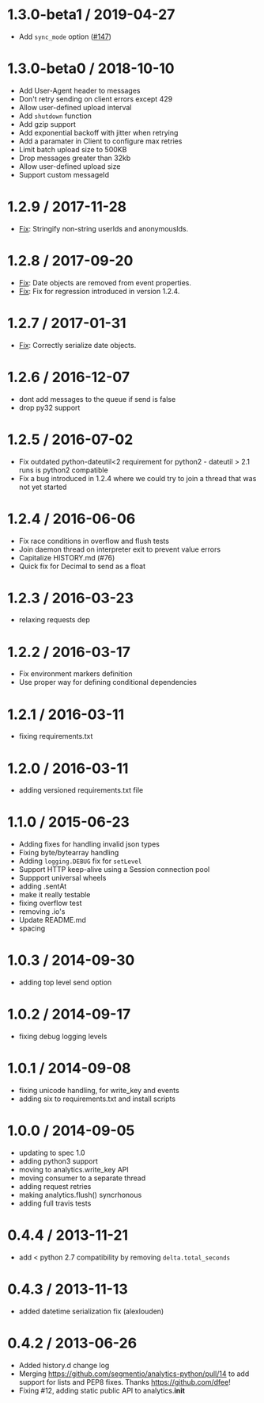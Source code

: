 1.3.0-beta1 / 2019-04-27
==================
 
  * Add `sync_mode` option ([#147](https://github.com/segmentio/analytics-python/pull/147))

1.3.0-beta0 / 2018-10-10
==================

  * Add User-Agent header to messages
  * Don't retry sending on client errors except 429
  * Allow user-defined upload interval
  * Add `shutdown` function
  * Add gzip support
  * Add exponential backoff with jitter when retrying
  * Add a paramater in Client to configure max retries
  * Limit batch upload size to 500KB
  * Drop messages greater than 32kb
  * Allow user-defined upload size
  * Support custom messageId

1.2.9 / 2017-11-28
==================

  * [Fix](https://github.com/segmentio/analytics-python/pull/102): Stringify non-string userIds and anonymousIds.

1.2.8 / 2017-09-20
==================

  * [Fix](https://github.com/segmentio/analytics-python/issues/94): Date objects are removed from event properties.
  * [Fix](https://github.com/segmentio/analytics-python/pull/98): Fix for regression introduced in version 1.2.4.

1.2.7 / 2017-01-31
==================

  * [Fix](https://github.com/segmentio/analytics-python/pull/92): Correctly serialize date objects.

1.2.6 / 2016-12-07
==================

  * dont add messages to the queue if send is false
  * drop py32 support

1.2.5 / 2016-07-02
==================

  * Fix outdated python-dateutil<2 requirement for python2 - dateutil > 2.1 runs is python2 compatible
  * Fix a bug introduced in 1.2.4 where we could try to join a thread that was not yet started

1.2.4 / 2016-06-06
==================

  * Fix race conditions in overflow and flush tests
  * Join daemon thread on interpreter exit to prevent value errors
  * Capitalize HISTORY.md (#76)
  * Quick fix for Decimal to send as a float

1.2.3 / 2016-03-23
==================

  * relaxing requests dep

1.2.2 / 2016-03-17
==================

  * Fix environment markers definition
  * Use proper way for defining conditional dependencies

1.2.1 / 2016-03-11
==================

  * fixing requirements.txt

1.2.0 / 2016-03-11
==================

  * adding versioned requirements.txt file

1.1.0 / 2015-06-23
==================

  * Adding fixes for handling invalid json types
  * Fixing byte/bytearray handling
  * Adding `logging.DEBUG` fix for `setLevel`
  * Support HTTP keep-alive using a Session connection pool
  * Suppport universal wheels
  * adding .sentAt
  * make it really testable
  * fixing overflow test
  * removing .io's
  * Update README.md
  * spacing

1.0.3 / 2014-09-30
==================

 * adding top level send option

1.0.2 / 2014-09-17
==================

 * fixing debug logging levels


1.0.1 / 2014-09-08
==================

 * fixing unicode handling, for write_key and events
 * adding six to requirements.txt and install scripts

1.0.0 / 2014-09-05
==================

 * updating to spec 1.0
 * adding python3 support
 * moving to analytics.write_key API
 * moving consumer to a separate thread
 * adding request retries
 * making analytics.flush() syncrhonous
 * adding full travis tests

0.4.4 / 2013-11-21
==================

 * add < python 2.7 compatibility by removing `delta.total_seconds`

0.4.3 / 2013-11-13
==================

 * added datetime serialization fix (alexlouden)

0.4.2 / 2013-06-26
==================

 * Added history.d change log
 * Merging https://github.com/segmentio/analytics-python/pull/14 to add support for lists and PEP8 fixes. Thanks https://github.com/dfee!
  * Fixing #12, adding static public API to analytics.__init__
